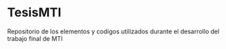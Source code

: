 # TesisMTI
Repositorio de los elementos y codigos utilizados durante el desarrollo del trabajo final de MTI
